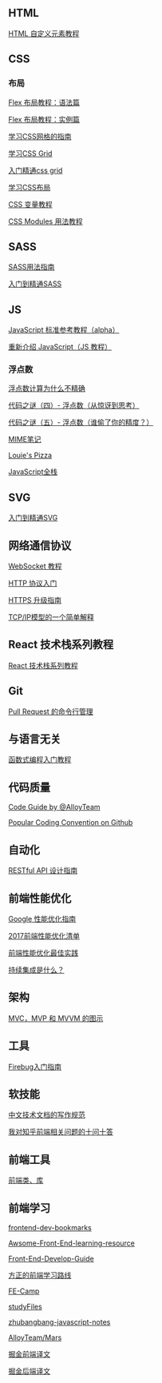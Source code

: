 ## HTML

[HTML 自定义元素教程](http://www.ruanyifeng.com/blog/2017/06/custom-elements.html#support)

## CSS

### 布局

[Flex 布局教程：语法篇](www.ruanyifeng.com/blog/2015/07/flex-grammar.html)

[Flex 布局教程：实例篇](http://www.ruanyifeng.com/blog/2015/07/flex-examples.html)

[学习CSS网格的指南](http://learncssgrid.com/)

[学习CSS Grid](http://www.w3cplus.com/css/learncssgrid.html)

[入门精通css grid](http://www.w3cplus.com/blog/tags/355.html)

[学习CSS布局](http://zh.learnlayout.com/)

[CSS 变量教程](www.ruanyifeng.com/blog/2017/05/css-variables.html)

[CSS Modules 用法教程](www.ruanyifeng.com/blog/2016/06/css_modules.html)

## SASS

[SASS用法指南](http://www.ruanyifeng.com/blog/2012/06/sass.html?20131101171639)

[入门到精通SASS](http://www.w3cplus.com/blog/tags/302.html)

## JS
[JavaScript 标准参考教程（alpha）](http://javascript.ruanyifeng.com/)

[重新介绍 JavaScript（JS 教程）](https://developer.mozilla.org/zh-CN/docs/Web/JavaScript/A_re-introduction_to_JavaScript)

### 浮点数

[浮点数计算为什么不精确](https://www.brooch.me/2016/11/17/%E6%B5%AE%E7%82%B9%E6%95%B0%E8%AE%A1%E7%AE%97%E4%B8%BA%E4%BB%80%E4%B9%88%E4%B8%8D%E7%B2%BE%E7%A1%AE/)

[代码之谜（四）- 浮点数（从惊讶到思考）](http://justjavac.com/codepuzzle/2012/11/02/codepuzzle-float-from-surprised-to-ponder.html)

[代码之谜（五）- 浮点数（谁偷了你的精度？）](http://justjavac.com/codepuzzle/2012/11/11/codepuzzle-float-who-stole-your-accuracy.html)

[MIME笔记](www.ruanyifeng.com/blog/2008/06/mime.html)

[Louie's Pizza](https://github.com/CodeLouisville/May2017-FEWD-Class-Project)

[JavaScript全栈](https://github.com/CodeLouisville/FSJS-class-project)

[]()


[]()

[]()

[]()

## SVG

[入门到精通SVG](http://www.w3cplus.com/blog/tags/411.html)

## 网络通信协议

[WebSocket 教程](http://www.ruanyifeng.com/blog/2017/05/websocket.html)

[HTTP 协议入门](www.ruanyifeng.com/blog/2016/08/http.html)

[HTTPS 升级指南](www.ruanyifeng.com/blog/2016/08/migrate-from-http-to-https.html)

[TCP/IP模型的一个简单解释](www.ruanyifeng.com/blog/2009/03/tcp-ip_model.html)

## React 技术栈系列教程

[React 技术栈系列教程](http://www.ruanyifeng.com/blog/2016/09/react-technology-stack.html)

## Git

[Pull Request 的命令行管理](http://www.ruanyifeng.com/blog/2017/07/pull_request.html)

## 与语言无关

[函数式编程入门教程](www.ruanyifeng.com/blog/2017/02/fp-tutorial.html)

## 代码质量

[Code Guide by @AlloyTeam](alloyteam.github.io/CodeGuide/)

[Popular Coding Convention on Github](sideeffect.kr/popularconvention#javascript)

## 自动化
[RESTful API 设计指南](www.ruanyifeng.com/blog/2014/05/restful_api.html)

## 前端性能优化
[Google 性能优化指南](https://developers.google.com/web/fundamentals/performance/?hl=en)

[2017前端性能优化清单](http://web.jobbole.com/91025/)

[前端性能优化最佳实践](https://csspod.com/frontend-performance-best-practices/)

[持续集成是什么？](www.ruanyifeng.com/blog/2015/09/continuous-integration.html)

## 架构

[MVC，MVP 和 MVVM 的图示](www.ruanyifeng.com/blog/2015/02/mvcmvp_mvvm.html)

## 工具
[Firebug入门指南](www.ruanyifeng.com/blog/2008/06/firebug_tutorial.html)

## 软技能

[中文技术文档的写作规范](www.ruanyifeng.com/blog/2016/10/document_style_guide.html)


[我对知乎前端相关问题的十问十答](www.zhangxinxu.com/wordpress/2017/06/ten-question-about-frontend-zhihu/)

## 前端工具

[前端类、库](https://github.com/hawx1993/github-FE-project)

[]()

[]()

[]()

## 前端学习

[frontend-dev-bookmarks](https://github.com/CodeLouisville/frontend-dev-bookmarks)

[Awsome-Front-End-learning-resource](https://github.com/helloqingfeng/Awsome-Front-End-learning-resource)

[Front-End-Develop-Guide](https://github.com/icepy/Front-End-Develop-Guide#fed_http)

[方正的前端学习路线](https://zhuanlan.zhihu.com/p/28886543)

[FE-Camp](https://github.com/leviding/FE-Camp)

[studyFiles](https://github.com/threerocks/studyFiles)

[zhubangbang-javascript-notes](https://github.com/zhubangbang/zhubangbang-javascript-notes)

[AlloyTeam/Mars](https://github.com/AlloyTeam/Mars)

[掘金前端译文](https://github.com/xitu/gold-miner/blob/master/front-end.md)


[掘金后端译文](https://github.com/xitu/gold-miner/blob/master/backend.md)

